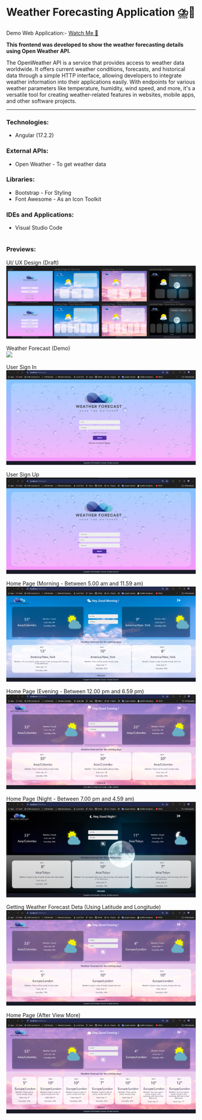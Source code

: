 # Weather Forecasting Application ⛈️📃
Demo Web Application:- <a href="https://dulara-dinuli.github.io/Weather-Forecast-Frontend/"> Watch Me 👀 </a>

<b>This frontend was developed to show the weather forecasting details using Open Weather API.</b>

The OpenWeather API is a service that provides access to weather data worldwide. It offers current weather conditions, forecasts, and historical data through a simple HTTP interface, allowing developers to integrate weather information into their applications easily. With endpoints for various weather parameters like temperature, humidity, wind speed, and more, it's a versatile tool for creating weather-related features in websites, mobile apps, and other software projects.

---

<h3>Technologies:</h3>
<ul>
   <li>Angular (17.2.2)</li>
</ul>

<h3>External APIs:</h3>
<ul>
   <li>Open Weather - To get weather data</li>
</ul>

<h3>Libraries:</h3>
<ul>
   <li>Bootstrap - For Styling</li>
   <li>Font Awesome - As an Icon Toolkit</li>
</ul>

<h3>IDEs and Applications:</h3>
<ul>
  <li>Visual Studio Code</li>
</ul>

#

<h3>Previews:</h3>

UI/ UX Design (Draft) </br>
<img src= "https://github.com/dulara-dinuli/Weather-Forecast-Frontend/blob/fe19debee1da511d6f2cb5d77adef28e3a55d955/ScreenShots/UIUX.png"> </br>

Weather Forecast (Demo) </br>
<img src= "https://github.com/dulara-dinuli/Weather-Forecast-Frontend/blob/7b8a2983f7151458ec25ba9f1bb8806e24a0ac7a/ScreenShots/Demo.gif"> </br>

User Sign In </br>
<img src= "https://github.com/dulara-dinuli/Weather-Forecast-Frontend/blob/fe19debee1da511d6f2cb5d77adef28e3a55d955/ScreenShots/SignIn.png"> </br>

User Sign Up </br>
<img src= "https://github.com/dulara-dinuli/Weather-Forecast-Frontend/blob/fe19debee1da511d6f2cb5d77adef28e3a55d955/ScreenShots/SIgnUp.png"> </br>

Home Page (Morning - Between 5.00 am and 11.59 am) </br>
<img src= "https://github.com/dulara-dinuli/Weather-Forecast-Frontend/blob/fe19debee1da511d6f2cb5d77adef28e3a55d955/ScreenShots/Home(Morning).png"> </br>

Home Page (Evening - Between 12.00 pm and 6.59 pm) </br>
<img src= "https://github.com/dulara-dinuli/Weather-Forecast-Frontend/blob/fe19debee1da511d6f2cb5d77adef28e3a55d955/ScreenShots/Home(Eve).png"> </br>

Home Page (Night - Between 7.00 pm and 4.59 am) </br>
<img src= "https://github.com/dulara-dinuli/Weather-Forecast-Frontend/blob/fe19debee1da511d6f2cb5d77adef28e3a55d955/ScreenShots/Home(Night).png"> </br>

Getting Weather Forecast Deta (Using Latitude and Longitude)</br>
<img src= "https://github.com/dulara-dinuli/Weather-Forecast-Frontend/blob/fe19debee1da511d6f2cb5d77adef28e3a55d955/ScreenShots/WeatherForecast(latitude%26longitude).png"> </br>

Home Page (After View More)</br>
<img src= "https://github.com/dulara-dinuli/Weather-Forecast-Frontend/blob/fe19debee1da511d6f2cb5d77adef28e3a55d955/ScreenShots/Home(ViewMore).png"> </br>



